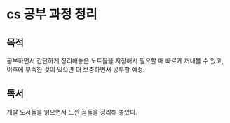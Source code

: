 # cs 공부 과정 정리

## 목적
공부하면서 간단하게 정리해놓은 노트들을 저장해서 필요할 때 빠르게 꺼내볼 수 있고,  
이후에 부족한 것이 있으면 더 보충하면서 공부할 예정.

## 독서
개발 도서들을 읽으면서 느낀 점들을 정리해 놓았다.

